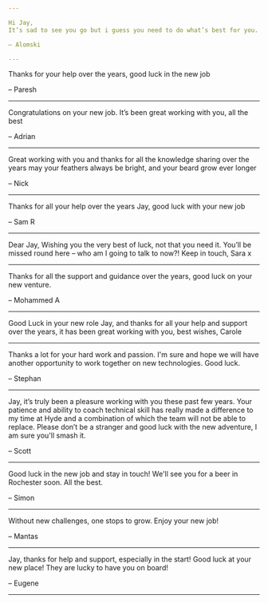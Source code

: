 ```yaml
---

Hi Jay,
It’s sad to see you go but i guess you need to do what’s best for you. Thank you for all the support you have given throughout my Hyde journey. Without you and Tiz I would not be in the position I’m in. All the best and good luck. 

– Alomski

---
```


Thanks for your help over the years, good luck in the new job 

– Paresh

---

Congratulations on your new job. It’s been great working with you, all the best 

– Adrian

---

Great working with you and thanks for all the knowledge sharing over the years
may your feathers always be bright, and your beard grow ever longer 

– Nick

---

Thanks for all your help over the years Jay, good luck with your new job 

– Sam R

---

Dear Jay,
Wishing you the very best of luck, not that you need it. You’ll be missed round here – who am I going to talk to now?!
Keep in touch,
Sara x

---
Thanks for all the support and guidance over the years, good luck on your new venture. 

– Mohammed A

---

Good Luck in your new role Jay, and thanks for all your help and support over the years, it has been great working with you, 
best wishes, Carole

---

Thanks a lot for your hard work and passion. I'm sure and hope we will have another opportunity to work together on new technologies. Good luck. 

– Stephan

---

Jay, it’s truly been a pleasure working with you these past few years. Your patience and ability to coach technical skill has really made a difference to my time at Hyde and a combination of which the team will not be able to replace.
Please don’t be a stranger and good luck with the new adventure, I am sure you'll smash it. 

– Scott

---

Good luck in the new job and stay in touch! We'll see you for a beer in Rochester soon. All the best. 

– Simon

---

Without new challenges, one stops to grow. Enjoy your new job!

– Mantas

---

Jay,
thanks for help and support, especially in the start!
Good luck at your new place!
They are lucky to have you on board!

– Eugene

---